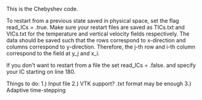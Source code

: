 This is the Chebyshev code.

To restart from a previous state saved in physical space, 
set the flag read_ICs = .true.  Make sure your restart files 
are saved as TICs.txt and VICs.txt for the temperature and 
vertical velocity fields respectively.  The data should be
saved such that the rows correspond to x-direction and 
columns correspond to y-direction.  Therefore, the j-th 
row and i-th column correspond to the field at y_j and 
x_i.

If you don't want to restart from a file the set 
read_ICs = .false. and specify your IC starting on line 
180.

Things to do:
1.) Input file
2.) VTK support?  .txt format may be enough 
3.) Adaptive time-stepping
